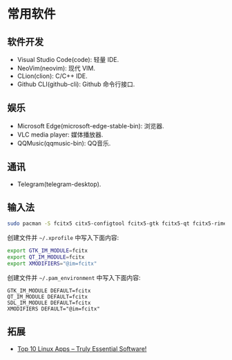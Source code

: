 # 常用软件

## 软件开发
- Visual Studio Code(code): 轻量 IDE.
- NeoVim(neovim): 现代 VIM.
- CLion(clion): C/C++ IDE.
- Github CLI(github-cli): Github 命令行接口.

## 娱乐
- Microsoft Edge(microsoft-edge-stable-bin): 浏览器.
- VLC media player: 媒体播放器.
- QQMusic(qqmusic-bin): QQ音乐.

## 通讯
- Telegram(telegram-desktop).

## 输入法
```bash
sudo pacman -S fcitx5 citx5-configtool fcitx5-gtk fcitx5-qt fcitx5-rime
```
创建文件并 `~/.xprofile` 中写入下面内容:
```bash
export GTK_IM_MODULE=fcitx
export QT_IM_MODULE=fcitx
export XMODIFIERS="@im=fcitx"
```
创建文件并 `~/.pam_environment` 中写入下面内容:
```
GTK_IM_MODULE DEFAULT=fcitx
QT_IM_MODULE DEFAULT=fcitx
SDL_IM_MODULE DEFAULT=fcitx
XMODIFIERS DEFAULT="@im=fcitx"
```

## 拓展
- [Top 10 Linux Apps – Truly Essential Software!](https://techhut.tv/top-10-linux-apps-ubuntu/)
